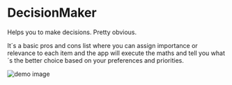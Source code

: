 # DecisionMaker
Helps you to make decisions. Pretty obvious.

It´s a basic pros and cons list where you can assign importance or relevance to each item and the app will execute the maths and tell you what´s the better choice based on your preferences and priorities.

![demo image](http://i.imgur.com/3RJ3Rmv.png)
